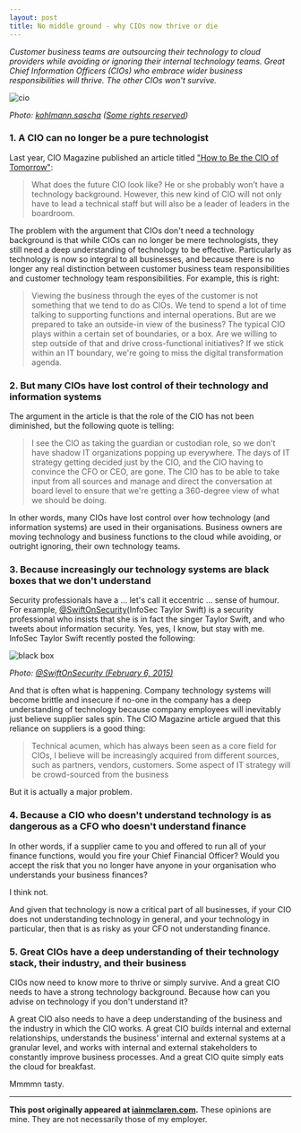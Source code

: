 ```yaml
---
layout: post
title: No middle ground - why CIOs now thrive or die
---
```


*Customer business teams are outsourcing their technology to cloud providers while avoiding or ignoring their internal technology teams. Great Chief Information Officers (CIOs) who embrace wider business responsibilities will thrive.  The other CIOs won't survive.*
 
![cio](http://iainmclaren.com/public/images/2015-02-11-cio.jpg)

*Photo: [kohlmann.sascha](https://www.flickr.com/photos/skohlmann/) ([Some rights reserved](https://creativecommons.org/licenses/by/2.0/))*

### 1. A CIO can no longer be a pure technologist

Last year, CIO Magazine published an article titled ["How to Be the CIO of Tomorrow"](http://www.cio.com/article/2849270/cio-role/how-to-be-the-cio-of-tomorrow.html):

> What does the future CIO look like? He or she probably won’t have a technology background. However, this new kind of CIO will not only have to lead a technical staff but will also be a leader of leaders in the boardroom.

The problem with the argument that CIOs don't need a technology background is that while CIOs can no longer be mere technologists, they still need a deep understanding of technology to be effective. Particularly as technology is now so integral to all businesses, and because there is no longer any real distinction between customer business team responsibilities and customer technology team responsibilities. For example, this is right:

> Viewing the business through the eyes of the customer is not something that we tend to do as CIOs. We tend to spend a lot of time talking to supporting functions and internal operations. But are we prepared to take an outside-in view of the business? The typical CIO plays within a certain set of boundaries, or a box. Are we willing to step outside of that and drive cross-functional initiatives? If we stick within an IT boundary, we're going to miss the digital transformation agenda.

### 2. But many CIOs have lost control of their technology and information systems 

The argument in the article is that the role of the CIO has not been diminished, but the following quote is telling:

> I see the CIO as taking the guardian or custodian role, so we don't have shadow IT organizations popping up everywhere. The days of IT strategy getting decided just by the CIO, and the CIO having to convince the CFO or CEO, are gone. The CIO has to be able to take input from all sources and manage and direct the conversation at board level to ensure that we're getting a 360-degree view of what we should be doing.
 
In other words, many CIOs have lost control over how technology (and information systems) are used in their organisations. Business owners are moving technology and business functions to the cloud while avoiding, or outright ignoring, their own technology teams.

### 3. Because increasingly our technology systems are black boxes that we don't understand

Security professionals have a ... let's call it eccentric ... sense of humour. For example, [@SwiftOnSecurity](https://twitter.com/SwiftOnSecurity)(InfoSec Taylor Swift) is a security professional who insists that she is in fact the singer Taylor Swift, and who tweets about information security. Yes, yes, I know, but stay with me. InfoSec Taylor Swift recently posted the following: 

![black box](http://iainmclaren.com/public/images/2015-02-11-blackbox.jpg)

*Photo: [@SwiftOnSecurity (February 6, 2015)](https://twitter.com/SwiftOnSecurity/status/563710484831301632)*

And that is often what is happening. Company technology systems will become brittle and insecure if no-one in the company has a deep understanding of technology because company employees will inevitably just believe supplier sales spin. The CIO Magazine article argued that this reliance on suppliers is a good thing:

> Technical acumen, which has always been seen as a core field for CIOs, I believe will be increasingly acquired from different sources, such as partners, vendors, customers. Some aspect of IT strategy will be crowd-sourced from the business

But it is actually a major problem.

### 4. Because a CIO who doesn't understand technology is as dangerous as a CFO who doesn't understand finance

In other words, if a supplier came to you and offered to run all of your finance functions, would you fire your Chief Financial Officer? Would you accept the risk that you no longer have anyone in your organisation who understands your business finances?

I think not.

And given that technology is now a critical part of all businesses, if your CIO does not understanding technology in general, and your technology in particular, then that is as risky as your CFO not understanding finance.

### 5. Great CIOs have a deep understanding of their technology stack, their industry, and their business

CIOs now need to know more to thrive or simply survive. And a great CIO needs to have a strong technology background. Because how can you advise on technology if you don't understand it?

A great CIO also needs to have a deep understanding of the business and the industry in which the CIO works. A great CIO builds internal and external relationships, understands the business' internal and external systems at a granular level, and works with internal and external stakeholders to constantly improve business processes. And a great CIO quite simply eats the cloud for breakfast.

Mmmmn tasty.

---

**This post originally appeared at [iainmclaren.com](http://iainmclaren.com).**  These opinions are mine.  They are not necessarily those of my employer.